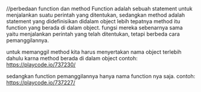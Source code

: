 //perbedaan function dan method
Function adalah sebuah statement untuk menjalankan suatu perintah yang ditentukan, sedangkan method adalah statement yang didefinisikan didalam object lebih tepatnya method itu function yang berada di dalam object. fungsi mereka sebenarnya sama yaitu menjalankan perintah yang telah ditentukan, tetapi berbeda cara pemanggilannya.


untuk memanggil method kita harus menyertakan nama object terlebih dahulu karna method berada di dalam object 
contoh:
https://playcode.io/737230/


sedangkan function pemanggilannya hanya nama function nya saja. 
contoh:
https://playcode.io/737227/
